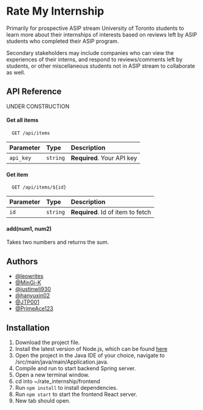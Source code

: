 
# Rate My Internship

Primarily for prospective ASIP stream University of Toronto students to learn more about their internships of interests based on reviews left by ASIP students who completed their ASIP program.

Secondary stakeholders may include companies who can view the experiences of their interns, and respond to reviews/comments left by students, or other miscellaneous students not in ASIP stream to collaborate as well.


## API Reference

UNDER CONSTRUCTION

#### Get all items

```http
  GET /api/items
```

| Parameter | Type     | Description                |
| :-------- | :------- | :------------------------- |
| `api_key` | `string` | **Required**. Your API key |

#### Get item

```http
  GET /api/items/${id}
```

| Parameter | Type     | Description                       |
| :-------- | :------- | :-------------------------------- |
| `id`      | `string` | **Required**. Id of item to fetch |

#### add(num1, num2)

Takes two numbers and returns the sum.


## Authors

- [@leowrites](https://github.com/leowrites)
- [@MinGi-K](https://github.com/MinGi-K)
- [@justinwli930](https://github.com/justinwli930)
- [@hanyuxin02](https://github.com/hanyuxin02)
- [@JTP001](https://github.com/JTP001)
- [@PrimeAce123](https://github.com/PrimeAce123)
## Installation

1. Download the project file.
2. Install the latest version of Node.js, which can be found [here](https://nodejs.org/en/download/)
3. Open the project in the Java IDE of your choice, navigate to /src/main/java/main/Application.java.
4. Compile and run to start backend Spring server.
5. Open a new terminal window.
6. cd into ~/rate_internship/frontend
7. Run `npm install` to install dependencies.
8. Run `npm start` to start the frontend React server.
9. New tab should open.
